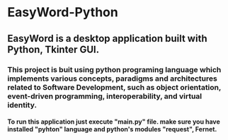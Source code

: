 # EasyWord-Python
## EasyWord is a desktop application built with Python, Tkinter GUI.

### This project is buit using python programing language which implements various concepts, paradigms and architectures related to Software Development, such as object orientation, event-driven programming, interoperability, and virtual identity.

#### To run this application just execute "main.py" file. make sure you have installed "pyhton" language and python's modules "request", Fernet.
